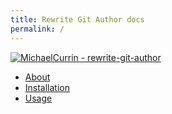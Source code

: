 ```yaml
---
title: Rewrite Git Author docs
permalink: /
---
```


[![MichaelCurrin - rewrite-git-author](https://img.shields.io/static/v1?label=MichaelCurrin&message=rewrite-git-author&color=blue&logo=github)](https://github.com/MichaelCurrin/rewrite-git-author "Go to GitHub repo")

- [About](about.md)
- [Installation](installation.md)
- [Usage](usage.md)
